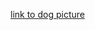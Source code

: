 [link to dog picture](https://www.google.com/url?sa=i&url=https%3A%2F%2Fwww.goodhousekeeping.com%2Flife%2Fpets%2Fg4531%2Fcutest-dog-breeds%2F&psig=AOvVaw1JN7S286th3uT0TBolLMPi&ust=1650950732045000&source=images&cd=vfe&ved=0CAwQjRxqFwoTCMCarLW_rvcCFQAAAAAdAAAAABAD)